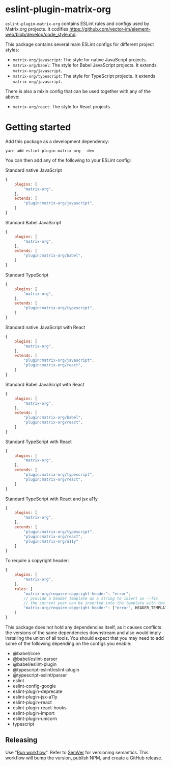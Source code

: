 # eslint-plugin-matrix-org

`eslint-plugin-matrix-org` contains ESLint rules and configs used by Matrix.org
projects. It codifies
https://github.com/vector-im/element-web/blob/develop/code_style.md.

This package contains several main ESLint configs for different project styles:

- `matrix-org/javascript`: The style for native JavaScript projects.
- `matrix-org/babel`: The style for Babel JavaScript projects. It extends
  `matrix-org/javascript`.
- `matrix-org/typescript`: The style for TypeScript projects. It extends
  `matrix-org/javascript`.

There is also a mixin config that can be used together with any of the above:

- `matrix-org/react`: The style for React projects.

# Getting started

Add this package as a development dependency:

```
yarn add eslint-plugin-matrix-org --dev
```

You can then add any of the following to your ESLint config:

Standard native JavaScript
```js
{
    plugins: [
        "matrix-org",
    ],
    extends: [
        "plugin:matrix-org/javascript",
    ]
}
```

Standard Babel JavaScript
```js
{
    plugins: [
        "matrix-org",
    ],
    extends: [
        "plugin:matrix-org/babel",
    ]
}
```

Standard TypeScript
```js
{
    plugins: [
        "matrix-org",
    ],
    extends: [
        "plugin:matrix-org/typescript",
    ]
}
```

Standard native JavaScript with React
```js
{
    plugins: [
        "matrix-org",
    ],
    extends: [
        "plugin:matrix-org/javascript",
        "plugin:matrix-org/react",
    ]
}
```

Standard Babel JavaScript with React
```js
{
    plugins: [
        "matrix-org",
    ],
    extends: [
        "plugin:matrix-org/babel",
        "plugin:matrix-org/react",
    ]
}
```

Standard TypeScript with React
```js
{
    plugins: [
        "matrix-org",
    ],
    extends: [
        "plugin:matrix-org/typescript",
        "plugin:matrix-org/react",
    ]
}
```

Standard TypeScript with React and jsx a11y
```js
{
    plugins: [
        "matrix-org",
    ],
    extends: [
        "plugin:matrix-org/typescript",
        "plugin:matrix-org/react",
        "plugin:matrix-org/a11y"
    ]
}
```

To require a copyright header:
```js
{
    plugins: [
        "matrix-org",
    ],
    rules: [
        "matrix-org/require-copyright-header": "error",
        // provide a header template as a string to insert on --fix
        // the current year can be inserted into the template with the placeholder `%%CURRENT_YEAR%%`
        "matrix-org/require-copyright-header": ["error", HEADER_TEMPLATE]
    ]
}
```


This package does not hold any dependencies itself, as it causes conflicts the
versions of the same dependencies downstream and also would imply installing the
union of all tools. You should expect that you may need to add some of the
following depending on the configs you enable:

* @babel/core
* @babel/eslint-parser
* @babel/eslint-plugin
* @typescript-eslint/eslint-plugin
* @typescript-eslint/parser
* eslint
* eslint-config-google
* eslint-plugin-deprecate
* eslint-plugin-jsx-a11y
* eslint-plugin-react
* eslint-plugin-react-hooks
* eslint-plugin-import
* eslint-plugin-unicorn
* typescript

## Releasing

Use "[Run workflow](https://github.com/matrix-org/eslint-plugin-matrix-org/actions/workflows/release.yaml)".
Refer to [SemVer](https://semver.org/) for versioning semantics.
This workflow will bump the version, publish NPM, and create a GitHub release.
